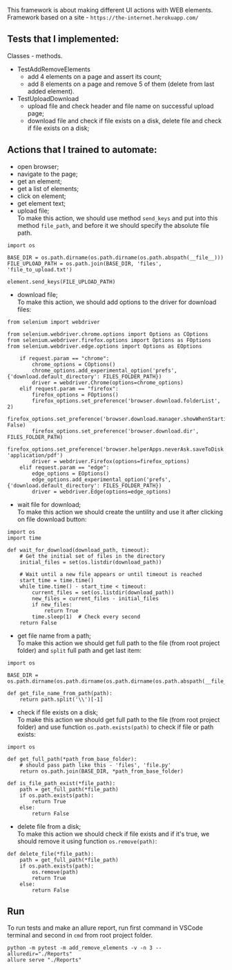 This framework is about making different UI actions with WEB elements.
Framework based on a site - ```https://the-internet.herokuapp.com/```

## Tests that I implemented:
Classes - methods.
* TestAddRemoveElements
    + add 4 elements on a page and assert its count;
    + add 8 elements on a page and remove 5 of them (delete from last added element).
* TestUploadDownload
    + upload file and check header and file name on successful upload page;
    + download file and check if file exists on a disk, delete file and check if file exists on a disk;

## Actions that I trained to automate:
* open browser;
* navigate to the page;
* get an element;
* get a list of elements;
* click on element;
* get element text;
* upload file;  
To make this action, we should use method ```send_keys``` and put into this method ```file_path```, and before it we should specify the absolute file path.
```
import os

BASE_DIR = os.path.dirname(os.path.dirname(os.path.abspath(__file__)))
FILE_UPLOAD_PATH = os.path.join(BASE_DIR, 'files', 'file_to_upload.txt')

element.send_keys(FILE_UPLOAD_PATH)
```

* download file;  
To make this action, we should add options to the driver for download files:
```
from selenium import webdriver

from selenium.webdriver.chrome.options import Options as COptions
from selenium.webdriver.firefox.options import Options as FOptions
from selenium.webdriver.edge.options import Options as EOptions

    if request.param == "chrome":
        chrome_options = COptions()
        chrome_options.add_experimental_option('prefs', {'download.default_directory': FILES_FOLDER_PATH})
        driver = webdriver.Chrome(options=chrome_options)
    elif request.param == "firefox":
        firefox_options = FOptions()
        firefox_options.set_preference('browser.download.folderList', 2)
        firefox_options.set_preference('browser.download.manager.showWhenStarting', False)
        firefox_options.set_preference('browser.download.dir', FILES_FOLDER_PATH)
        firefox_options.set_preference('browser.helperApps.neverAsk.saveToDisk', 'application/pdf')
        driver = webdriver.Firefox(options=firefox_options)
    elif request.param == "edge":
        edge_options = EOptions()
        edge_options.add_experimental_option('prefs', {'download.default_directory': FILES_FOLDER_PATH})
        driver = webdriver.Edge(options=edge_options)
```

* wait file for download;  
To make this action we should create the untility and use it after clicking on file download button:
```
import os
import time

def wait_for_download(download_path, timeout):
    # Get the initial set of files in the directory
    initial_files = set(os.listdir(download_path))
    
    # Wait until a new file appears or until timeout is reached
    start_time = time.time()
    while time.time() - start_time < timeout:
        current_files = set(os.listdir(download_path))
        new_files = current_files - initial_files
        if new_files:
            return True
        time.sleep(1)  # Check every second
    return False
```

* get file name from a path;  
To make this action we should get full path to the file (from root project folder) and ```split``` full path and get last item:
```
import os

BASE_DIR = os.path.dirname(os.path.dirname(os.path.dirname(os.path.abspath(__file__))))

def get_file_name_from_path(path):
    return path.split('\\')[-1]
```

* check if file exists on a disk;  
To make this action we should get full path to the file (from root project folder) and use function ```os.path.exists(path)``` to check if file or path exists:
```
import os

def get_full_path(*path_from_base_folder):
    # should pass path like this - 'files', 'file.py'
    return os.path.join(BASE_DIR, *path_from_base_folder)

def is_file_path_exist(*file_path):
    path = get_full_path(*file_path)
    if os.path.exists(path):
        return True
    else:
        return False
```

* delete file from a disk;  
To make this action we should check if file exists and if it's true, we should remove it using function ```os.remove(path)```:
```
def delete_file(*file_path):
    path = get_full_path(*file_path)
    if os.path.exists(path):
        os.remove(path)
        return True
    else:
        return False
```

## Run
To run tests and make an allure report, run first command in VSCode terminal and second in ```cmd``` from root project folder.
```
python -m pytest -m add_remove_elements -v -n 3 --alluredir="./Reports"
allure serve "./Reports"
```